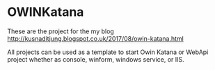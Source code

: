 # OWINKatana

These are the project for the my blog  http://kusnaditjung.blogspot.co.uk/2017/08/owin-katana.html

All projects can be used as a template to start Owin Katana or WebApi project whether as console, winform, windows service, or IIS.

